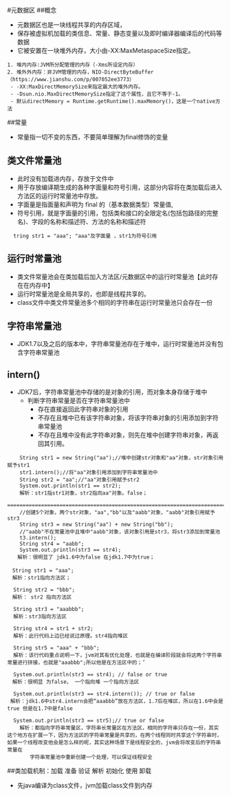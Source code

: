 #元数据区
##概念
- 元数据区也是一块线程共享的内存区域，
- 保存被虚拟机加载的类信息、常量、静态变量以及即时编译器编译后的代码等数据
- 它被安置在一块堆外内存，大小由-XX:MaxMetaspaceSize指定。

````
1. 堆内内存:JVM所分配管理的内存（-Xms所设定内存）
2. 堆外外内存：非JVM管理的内存，NIO-DirectByteBuffer（https://www.jianshu.com/p/007052ee3773）
 - -XX:MaxDirectMemorySize来指定最大的堆外内存。
 - -Dsun.nio.MaxDirectMemorySize指定了这个属性，且它不等于-1。
 - 默认directMemory = Runtime.getRuntime().maxMemory()，这是一个native方法
````
##常量
* 常量指一切不变的东西，不要简单理解为final修饰的变量
## 类文件常量池
* 此时没有加载进内存，存放于文件中
* 用于存放编译期生成的各种字面量和符号引用，这部分内容将在类加载后进入方法区的运行时常量池中存放。
* 字面量是指面量和声明为 final 的（基本数据类型）常量值,
* 符号引用，就是字面量的引用，包括类和接口的全限定名(包括包路径的完整名)、字段的名称和描述符、方法的名称和描述符
````
  tring str1 = "aaa"; "aaa"及字面量 ，str1为符号引用
````
## 运行时常量池
* 类文件常量池会在类加载后加入方法区/元数据区中的运行时常量池【此时存在在内存中】
* 运行时常量池是全局共享的，也即是线程共享的。
* class文件中类文件常量池多个相同的字符串在运行时常量池只会存在一份
## 字符串常量池
* JDK1.7以及之后的版本中，字符串常量池存在于堆中，运行时常量池并没有包含字符串常量池

## intern()
* JDK7后，字符串常量池中存储的是对象的引用，而对象本身存储于堆中
    * 判断字符串常量是否在字符串常量池中
        * 存在直接返回此字符串对象的引用
        * 不存在且堆中已有该字符串对象，将该字符串对象的引用添加到字符串常量池
        * 不存在且堆中没有此字符串对象，则先在堆中创建字符串对象，再返回其引用。

````
    String str1 = new String("aa");//堆中创建str对象和"aa"对象，str对象引用赋予str1
    str1.intern();//将"aa"对象引用添加到字符串常量池中
    String str2 = "aa";//"aa"对象引用赋予str2
    System.out.println(str1 == str2); 
    解析：str1指str1对象，str2指向aa"对象。false；
    ====================================================================================
    //创建5个对象，两个str对象，"aa","bb"以及"aabb"对象，"aabb"对象引用赋予str3
    String str3 = new String("aa") + new String("bb");
    //"aabb"不在常量池中且堆中"aabb"对象，该对象引用是str3，将str3添加到常量池
    t3.intern();
    String str4 = "aabb";
    System.out.println(str3 == str4); 
　　解析：很明显了 jdk1.6中为false 在jdk1.7中为true；

````
````
　String str1 = "aaa";
　解析：str1指向方法区；

  String str2 = "bbb";
　解析： str2 指向方法区

  String str3 = "aaabbb";
  解析：str3指向方法区

  String str4 = str1 + str2;
  解析：此行代码上边已经说过原理。str4指向堆区

  String str5 = "aaa" + "bbb";
  解析：该行代码重点说明一下，jvm对其有优化处理，也就是在编译阶段就会将这两个字符串常量进行拼接，也就是"aaabbb";所以他是在方法区中的；’

  System.out.println(str3 == str4); // false or true
　解析：很明显 为false， 一个指向堆 一个指向方法区

  System.out.println(str3 == str4.intern()); // true or false
 解析：jdk1.6中str4.intern会把“aaabbb”放在方法区，1.7后在堆区，所以在1.6中会是true 但是在1.7中是false

  System.out.println(str3 == str5);// true or false
    解析：都指向字符串常量区，字符串长常量区在方法区，相同的字符串只存在一份，其实这个地方在扩展一下，因为方法区的字符串常量是共享的，在两个线程同时共享这个字符串时，如果一个线程改变他会是怎么样的呢，其实这种场景下是线程安全的，jvm会将改变后的字符串常量在
    　　字符串常量池中重新创建一个处理，可以保证线程安全
````
##类加载机制：加载 准备 验证 解析 初始化 使用 卸载
* 先java编译为class文件，jvm加载class文件到内存


